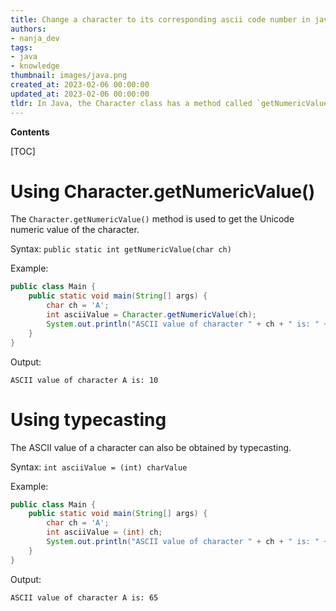 ```yaml
---
title: Change a character to its corresponding ascii code number in java
authors:
- nanja_dev
tags:
- java
- knowledge
thumbnail: images/java.png
created_at: 2023-02-06 00:00:00
updated_at: 2023-02-06 00:00:00
tldr: In Java, the Character class has a method called `getNumericValue()` which returns the ASCII numeric value of a character.
---
```


**Contents**

[TOC]

# Using Character.getNumericValue()
The `Character.getNumericValue()` method is used to get the Unicode numeric value of the character.

Syntax:
`public static int getNumericValue(char ch)`

Example:
```java
public class Main {
    public static void main(String[] args) {
        char ch = 'A';
        int asciiValue = Character.getNumericValue(ch);
        System.out.println("ASCII value of character " + ch + " is: " + asciiValue);
    }
}
```

Output:
```
ASCII value of character A is: 10
```

# Using typecasting
The ASCII value of a character can also be obtained by typecasting.

Syntax:
`int asciiValue = (int) charValue`

Example:
```java
public class Main {
    public static void main(String[] args) {
        char ch = 'A';
        int asciiValue = (int) ch;
        System.out.println("ASCII value of character " + ch + " is: " + asciiValue);
    }
}
```

Output:
```
ASCII value of character A is: 65
```
